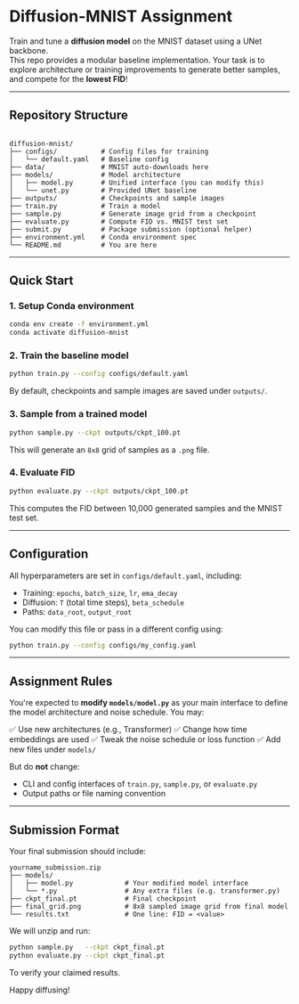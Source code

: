# Diffusion-MNIST Assignment

Train and tune a **diffusion model** on the MNIST dataset using a UNet backbone.  
This repo provides a modular baseline implementation. Your task is to explore architecture or training improvements to generate better samples, and compete for the **lowest FID**!

---

## Repository Structure

```

diffusion-mnist/
├── configs/           # Config files for training
│   └── default.yaml   # Baseline config
├── data/              # MNIST auto-downloads here
├── models/            # Model architecture
│   ├── model.py       # Unified interface (you can modify this)
│   └── unet.py        # Provided UNet baseline
├── outputs/           # Checkpoints and sample images
├── train.py           # Train a model
├── sample.py          # Generate image grid from a checkpoint
├── evaluate.py        # Compute FID vs. MNIST test set
├── submit.py          # Package submission (optional helper)
├── environment.yml    # Conda environment spec
└── README.md          # You are here

````

---

## Quick Start

### 1. Setup Conda environment

```bash
conda env create -f environment.yml
conda activate diffusion-mnist
````

### 2. Train the baseline model

```bash
python train.py --config configs/default.yaml
```

By default, checkpoints and sample images are saved under `outputs/`.

### 3. Sample from a trained model

```bash
python sample.py --ckpt outputs/ckpt_100.pt
```

This will generate an `8x8` grid of samples as a `.png` file.

### 4. Evaluate FID

```bash
python evaluate.py --ckpt outputs/ckpt_100.pt
```

This computes the FID between 10,000 generated samples and the MNIST test set.

---

## Configuration

All hyperparameters are set in `configs/default.yaml`, including:

* Training: `epochs`, `batch_size`, `lr`, `ema_decay`
* Diffusion: `T` (total time steps), `beta_schedule`
* Paths: `data_root`, `output_root`

You can modify this file or pass in a different config using:

```bash
python train.py --config configs/my_config.yaml
```

---

## Assignment Rules

You're expected to **modify `models/model.py`** as your main interface to define the model architecture and noise schedule. You may:

✅ Use new architectures (e.g., Transformer)
✅ Change how time embeddings are used
✅ Tweak the noise schedule or loss function
✅ Add new files under `models/`

But do **not** change:

* CLI and config interfaces of `train.py`, `sample.py`, or `evaluate.py`
* Output paths or file naming convention

---

## Submission Format

Your final submission should include:

```
yourname_submission.zip
├── models/
│   ├── model.py             # Your modified model interface
│   └── *.py                 # Any extra files (e.g. transformer.py)
├── ckpt_final.pt            # Final checkpoint
├── final_grid.png           # 8x8 sampled image grid from final model
└── results.txt              # One line: FID = <value>
```

We will unzip and run:

```bash
python sample.py   --ckpt ckpt_final.pt
python evaluate.py --ckpt ckpt_final.pt
```

To verify your claimed results.

Happy diffusing!